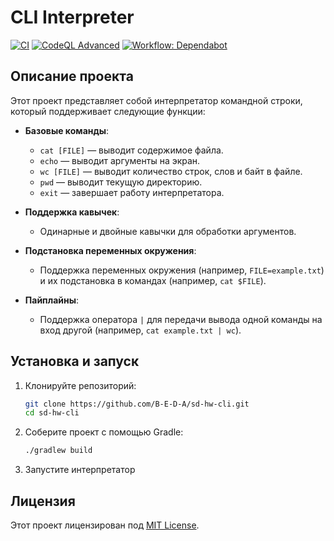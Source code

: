 # CLI Interpreter

[![CI](https://github.com/B-E-D-A/sd-hw-cli/actions/workflows/ci.yml/badge.svg?branch=cli-arch)](https://github.com/B-E-D-A/sd-hw-cli/actions/workflows/ci.yml)
[![CodeQL Advanced](https://github.com/B-E-D-A/sd-hw-cli/actions/workflows/codeql.yml/badge.svg?branch=cli-arch)](https://github.com/B-E-D-A/sd-hw-cli/actions/workflows/codeql.yml)
[![Workflow: Dependabot](https://img.shields.io/badge/Dependabot-enabled-33dd44?logo=github)](https://github.com/B-E-D-A/sd-hw-cli/actions/workflows/dependabot/dependabot-updates)

## Описание проекта

Этот проект представляет собой интерпретатор командной строки, который поддерживает следующие функции:

- **Базовые команды**:
  - `cat [FILE]` — выводит содержимое файла.
  - `echo` — выводит аргументы на экран.
  - `wc [FILE]` — выводит количество строк, слов и байт в файле.
  - `pwd` — выводит текущую директорию.
  - `exit` — завершает работу интерпретатора.

- **Поддержка кавычек**:
  - Одинарные и двойные кавычки для обработки аргументов.

- **Подстановка переменных окружения**:
  - Поддержка переменных окружения (например, `FILE=example.txt`) и их подстановка в командах (например, `cat $FILE`).

- **Пайплайны**:
  - Поддержка оператора `|` для передачи вывода одной команды на вход другой (например, `cat example.txt | wc`).

## Установка и запуск

1. Клонируйте репозиторий:
   ```bash
   git clone https://github.com/B-E-D-A/sd-hw-cli.git
   cd sd-hw-cli
   ```
2. Соберите проект с помощью Gradle:
   ```bash
   ./gradlew build
   ```
4. Запустите интерпретатор

## Лицензия

Этот проект лицензирован под [MIT License](LICENSE).
